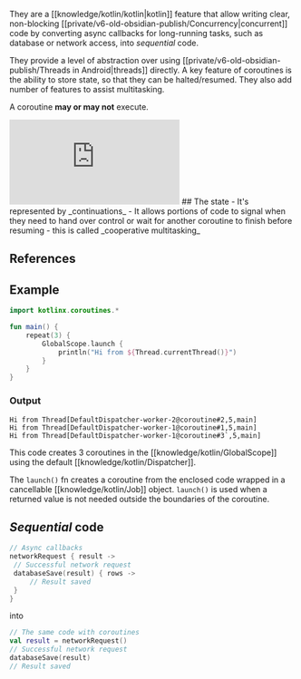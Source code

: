 They are a [[knowledge/kotlin/kotlin|kotlin]] feature that allow writing clear, non-blocking [[private/v6-old-obsidian-publish/Concurrency|concurrent]] code by converting async callbacks for long-running tasks, such as database or network access, into _sequential_ code.

They provide a level of abstraction over using [[private/v6-old-obsidian-publish/Threads in Android|threads]] directly. A key feature of coroutines is the ability to store state, so that they can be halted/resumed. They also add number of features to assist multitasking.

A coroutine **may or may not** execute.

<iframe src="https://www.youtube.com/embed/ne6CD1ZhAI0" title="YouTube video player" frameborder="0" allow="accelerometer; autoplay; clipboard-write; encrypted-media; gyroscope; picture-in-picture" allowfullscreen></iframe>
## The state
- It's represented by _continuations_
- It allows portions of code to signal when they need to hand over control or wait for another coroutine to finish before resuming
	- this is called _cooperative multitasking_

## References

## Example

```kt
import kotlinx.coroutines.*

fun main() {
	repeat(3) {
		GlobalScope.launch {
			println("Hi from ${Thread.currentThread()}")
		}
	}
}
```

### Output

```
Hi from Thread[DefaultDispatcher-worker-2@coroutine#2,5,main]
Hi from Thread[DefaultDispatcher-worker-1@coroutine#1,5,main]
Hi from Thread[DefaultDispatcher-worker-1@coroutine#3`,5,main]
```

This code creates 3 coroutines in the [[knowledge/kotlin/GlobalScope]] using the default [[knowledge/kotlin/Dispatcher]].

The `launch()` fn creates a coroutine from the enclosed code wrapped in a cancellable [[knowledge/kotlin/Job]] object. `launch()` is used when a returned value is not needed outside the boundaries of the coroutine.

## _Sequential_ code

```kotlin
// Async callbacks
networkRequest { result ->
 // Successful network request
 databaseSave(result) { rows ->
	 // Result saved
 }
}
```

into

```kotlin
// The same code with coroutines
val result = networkRequest()
// Successful network request
databaseSave(result)
// Result saved
```
